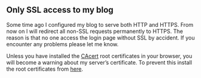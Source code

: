 ## Only SSL access to my blog

Some time ago I configured my blog to serve both HTTP and HTTPS. From now on I will redirect all non-SSL requests permanently to HTTPS. The reason is that no one access the login page without SSL by accident. If you encounter any problems please let me know.

Unless you have installed the [CAcert][1] root certificates in your browser, you will become a warning about my server’s certificate. To prevent this install the root certificates from [here][2].

[1]: http://www.cacert.org/
[2]: http://www.cacert.org/index.php?id=3